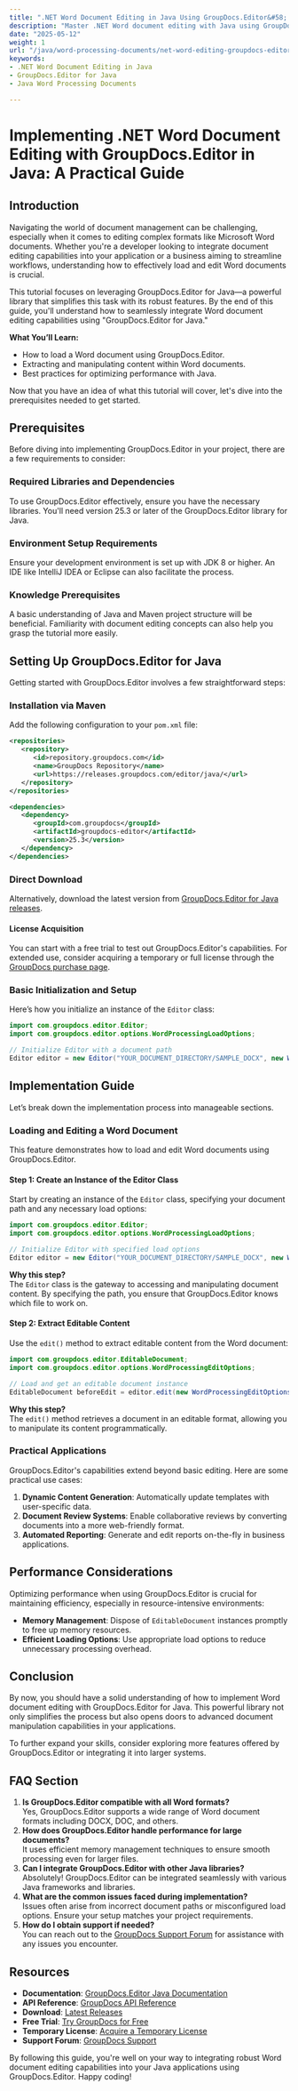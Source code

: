 ```yaml
---
title: ".NET Word Document Editing in Java Using GroupDocs.Editor&#58; A Comprehensive Guide"
description: "Master .NET Word document editing with Java using GroupDocs.Editor. Learn to load, edit, and optimize Word documents efficiently."
date: "2025-05-12"
weight: 1
url: "/java/word-processing-documents/net-word-editing-groupdocs-editor-java/"
keywords:
- .NET Word Document Editing in Java
- GroupDocs.Editor for Java
- Java Word Processing Documents

---
```



# Implementing .NET Word Document Editing with GroupDocs.Editor in Java: A Practical Guide

## Introduction

Navigating the world of document management can be challenging, especially when it comes to editing complex formats like Microsoft Word documents. Whether you're a developer looking to integrate document editing capabilities into your application or a business aiming to streamline workflows, understanding how to effectively load and edit Word documents is crucial.

This tutorial focuses on leveraging GroupDocs.Editor for Java—a powerful library that simplifies this task with its robust features. By the end of this guide, you'll understand how to seamlessly integrate Word document editing capabilities using "GroupDocs.Editor for Java."

**What You’ll Learn:**
- How to load a Word document using GroupDocs.Editor.
- Extracting and manipulating content within Word documents.
- Best practices for optimizing performance with Java.

Now that you have an idea of what this tutorial will cover, let's dive into the prerequisites needed to get started.

## Prerequisites

Before diving into implementing GroupDocs.Editor in your project, there are a few requirements to consider:

### Required Libraries and Dependencies
To use GroupDocs.Editor effectively, ensure you have the necessary libraries. You'll need version 25.3 or later of the GroupDocs.Editor library for Java.

### Environment Setup Requirements
Ensure your development environment is set up with JDK 8 or higher. An IDE like IntelliJ IDEA or Eclipse can also facilitate the process.

### Knowledge Prerequisites
A basic understanding of Java and Maven project structure will be beneficial. Familiarity with document editing concepts can also help you grasp the tutorial more easily.

## Setting Up GroupDocs.Editor for Java

Getting started with GroupDocs.Editor involves a few straightforward steps:

### Installation via Maven

Add the following configuration to your `pom.xml` file:

```xml
<repositories>
   <repository>
      <id>repository.groupdocs.com</id>
      <name>GroupDocs Repository</name>
      <url>https://releases.groupdocs.com/editor/java/</url>
   </repository>
</repositories>

<dependencies>
   <dependency>
      <groupId>com.groupdocs</groupId>
      <artifactId>groupdocs-editor</artifactId>
      <version>25.3</version>
   </dependency>
</dependencies>
```

### Direct Download

Alternatively, download the latest version from [GroupDocs.Editor for Java releases](https://releases.groupdocs.com/editor/java/).

#### License Acquisition
You can start with a free trial to test out GroupDocs.Editor's capabilities. For extended use, consider acquiring a temporary or full license through the [GroupDocs purchase page](https://purchase.groupdocs.com/temporary-license).

### Basic Initialization and Setup

Here’s how you initialize an instance of the `Editor` class:

```java
import com.groupdocs.editor.Editor;
import com.groupdocs.editor.options.WordProcessingLoadOptions;

// Initialize Editor with a document path
Editor editor = new Editor("YOUR_DOCUMENT_DIRECTORY/SAMPLE_DOCX", new WordProcessingLoadOptions());
```

## Implementation Guide

Let’s break down the implementation process into manageable sections.

### Loading and Editing a Word Document

This feature demonstrates how to load and edit Word documents using GroupDocs.Editor. 

#### Step 1: Create an Instance of the Editor Class

Start by creating an instance of the `Editor` class, specifying your document path and any necessary load options:

```java
import com.groupdocs.editor.Editor;
import com.groupdocs.editor.options.WordProcessingLoadOptions;

// Initialize Editor with specified load options
Editor editor = new Editor("YOUR_DOCUMENT_DIRECTORY/SAMPLE_DOCX", new WordProcessingLoadOptions());
```

**Why this step?**  
The `Editor` class is the gateway to accessing and manipulating document content. By specifying the path, you ensure that GroupDocs.Editor knows which file to work on.

#### Step 2: Extract Editable Content

Use the `edit()` method to extract editable content from the Word document:

```java
import com.groupdocs.editor.EditableDocument;
import com.groupdocs.editor.options.WordProcessingEditOptions;

// Load and get an editable document instance
EditableDocument beforeEdit = editor.edit(new WordProcessingEditOptions());
```

**Why this step?**  
The `edit()` method retrieves a document in an editable format, allowing you to manipulate its content programmatically.

### Practical Applications

GroupDocs.Editor's capabilities extend beyond basic editing. Here are some practical use cases:
1. **Dynamic Content Generation**: Automatically update templates with user-specific data.
2. **Document Review Systems**: Enable collaborative reviews by converting documents into a more web-friendly format.
3. **Automated Reporting**: Generate and edit reports on-the-fly in business applications.

## Performance Considerations

Optimizing performance when using GroupDocs.Editor is crucial for maintaining efficiency, especially in resource-intensive environments:
- **Memory Management**: Dispose of `EditableDocument` instances promptly to free up memory resources.
- **Efficient Loading Options**: Use appropriate load options to reduce unnecessary processing overhead.

## Conclusion

By now, you should have a solid understanding of how to implement Word document editing with GroupDocs.Editor for Java. This powerful library not only simplifies the process but also opens doors to advanced document manipulation capabilities in your applications.

To further expand your skills, consider exploring more features offered by GroupDocs.Editor or integrating it into larger systems.

## FAQ Section

1. **Is GroupDocs.Editor compatible with all Word formats?**  
   Yes, GroupDocs.Editor supports a wide range of Word document formats including DOCX, DOC, and others.
2. **How does GroupDocs.Editor handle performance for large documents?**  
   It uses efficient memory management techniques to ensure smooth processing even for larger files.
3. **Can I integrate GroupDocs.Editor with other Java libraries?**  
   Absolutely! GroupDocs.Editor can be integrated seamlessly with various Java frameworks and libraries.
4. **What are the common issues faced during implementation?**  
   Issues often arise from incorrect document paths or misconfigured load options. Ensure your setup matches your project requirements.
5. **How do I obtain support if needed?**  
   You can reach out to the [GroupDocs Support Forum](https://forum.groupdocs.com/c/editor/) for assistance with any issues you encounter.

## Resources

- **Documentation**: [GroupDocs.Editor Java Documentation](https://docs.groupdocs.com/editor/java/)
- **API Reference**: [GroupDocs API Reference](https://reference.groupdocs.com/editor/java/)
- **Download**: [Latest Releases](https://releases.groupdocs.com/editor/java/)
- **Free Trial**: [Try GroupDocs for Free](https://releases.groupdocs.com/editor/java/)
- **Temporary License**: [Acquire a Temporary License](https://purchase.groupdocs.com/temporary-license)
- **Support Forum**: [GroupDocs Support](https://forum.groupdocs.com/c/editor/)

By following this guide, you're well on your way to integrating robust Word document editing capabilities into your Java applications using GroupDocs.Editor. Happy coding!


